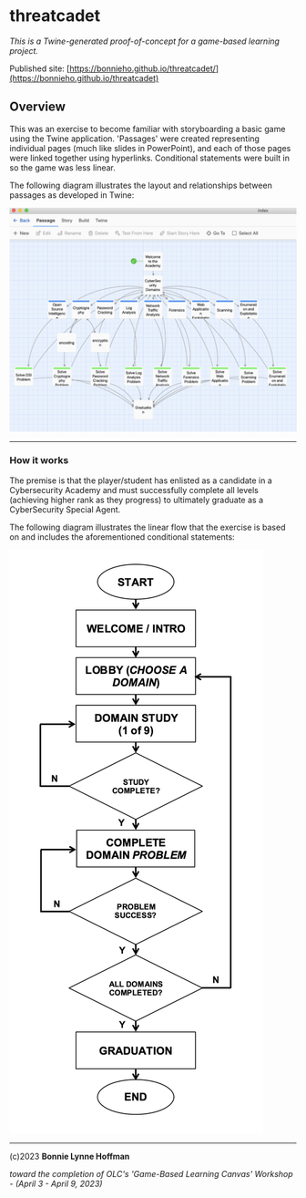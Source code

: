 # threatcadet 
*This is a Twine-generated proof-of-concept for a game-based learning project.*

Published site: [https://bonnieho.github.io/threatcadet/](https://bonnieho.github.io/threatcadet)

## Overview

This was an exercise to become familiar with storyboarding a basic game using the Twine application. 'Passages' were created representing individual pages (much like slides in PowerPoint), and each of those pages were linked together using hyperlinks. Conditional statements were built in so the game was less linear.

The following diagram illustrates the layout and relationships between passages as developed in Twine:

![threatcadet_Twine](images/threatcadet_Twine.png)

- - - 


### How it works

The premise is that the player/student has enlisted as a candidate in a Cybersecurity Academy and must successfully complete all levels (achieving higher rank as they progress) to ultimately graduate as a CyberSecurity Special Agent.

The following diagram illustrates the linear flow that the exercise is based on and includes the aforementioned conditional statements:

![threatcadet_flow](images/threatcadet_flow.png)


- - - 


(c)2023 __Bonnie Lynne Hoffman__ 

*toward the completion of OLC's 'Game-Based Learning Canvas' Workshop - (April 3 - April 9, 2023)*